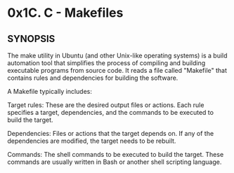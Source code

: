 # 0x1C. C - Makefiles

## SYNOPSIS

The make utility in Ubuntu (and other Unix-like operating systems) is a build automation tool that simplifies the process of compiling and building executable programs from source code. It reads a file called "Makefile" that contains rules and dependencies for building the software.

A Makefile typically includes:

Target rules: These are the desired output files or actions. Each rule specifies a target, dependencies, and the commands to be executed to build the target.

Dependencies: Files or actions that the target depends on. If any of the dependencies are modified, the target needs to be rebuilt.

Commands: The shell commands to be executed to build the target. These commands are usually written in Bash or another shell scripting language.
